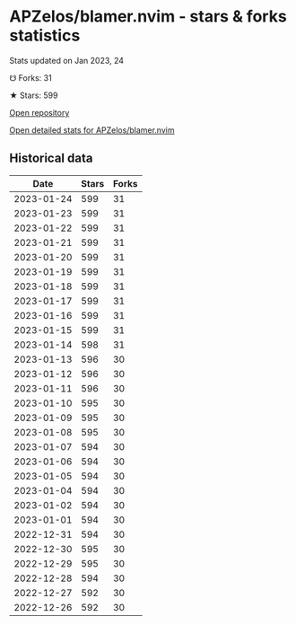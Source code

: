 # APZelos/blamer.nvim - stars & forks statistics

Stats updated on Jan 2023, 24

☋ Forks: 31

★ Stars: 599

[Open repository](https://github.com/APZelos/blamer.nvim)

[Open detailed stats for APZelos/blamer.nvim](https://reviewgithub.com/rep/APZelos/blamer.nvim)

## Historical data
| Date | Stars | Forks |
|------|-------|-------|
| 2023-01-24 | 599 | 31 | 
| 2023-01-23 | 599 | 31 | 
| 2023-01-22 | 599 | 31 | 
| 2023-01-21 | 599 | 31 | 
| 2023-01-20 | 599 | 31 | 
| 2023-01-19 | 599 | 31 | 
| 2023-01-18 | 599 | 31 | 
| 2023-01-17 | 599 | 31 | 
| 2023-01-16 | 599 | 31 | 
| 2023-01-15 | 599 | 31 | 
| 2023-01-14 | 598 | 31 | 
| 2023-01-13 | 596 | 30 | 
| 2023-01-12 | 596 | 30 | 
| 2023-01-11 | 596 | 30 | 
| 2023-01-10 | 595 | 30 | 
| 2023-01-09 | 595 | 30 | 
| 2023-01-08 | 595 | 30 | 
| 2023-01-07 | 594 | 30 | 
| 2023-01-06 | 594 | 30 | 
| 2023-01-05 | 594 | 30 | 
| 2023-01-04 | 594 | 30 | 
| 2023-01-02 | 594 | 30 | 
| 2023-01-01 | 594 | 30 | 
| 2022-12-31 | 594 | 30 | 
| 2022-12-30 | 595 | 30 | 
| 2022-12-29 | 595 | 30 | 
| 2022-12-28 | 594 | 30 | 
| 2022-12-27 | 592 | 30 | 
| 2022-12-26 | 592 | 30 | 

